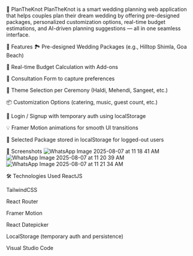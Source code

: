 💍 PlanTheKnot
PlanTheKnot is a smart wedding planning web application that helps couples plan their dream wedding by offering pre-designed packages, personalized customization options, real-time budget estimations, and AI-driven planning suggestions — all in one seamless interface.

🚀 Features
🏞 Pre-designed Wedding Packages (e.g., Hilltop Shimla, Goa Beach)

🎯 Real-time Budget Calculation with Add-ons

📝 Consultation Form to capture preferences

🌸 Theme Selection per Ceremony (Haldi, Mehendi, Sangeet, etc.)

📦 Customization Options (catering, music, guest count, etc.)

🔐 Login / Signup with temporary auth using localStorage

💡 Framer Motion animations for smooth UI transitions

💾 Selected Package stored in localStorage for logged-out users


📸 Screenshots
![WhatsApp Image 2025-08-07 at 11 18 41 AM](https://github.com/user-attachments/assets/7af780d5-a3bb-4dc5-8aad-3485d10c09a1)
![WhatsApp Image 2025-08-07 at 11 20 39 AM](https://github.com/user-attachments/assets/3b093c7d-2c71-4879-9d0b-1f36e291be7f)
![WhatsApp Image 2025-08-07 at 11 21 34 AM](https://github.com/user-attachments/assets/23b26f0a-be07-499c-b957-e78dff9cfa07)


🛠️ Technologies Used
ReactJS

TailwindCSS

React Router

Framer Motion

React Datepicker

LocalStorage (temporary auth and persistence)

Visual Studio Code

